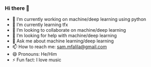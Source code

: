 ### Hi there 👋


- 🔭 I’m currently working on machine/deep learning using python
- 🌱 I’m currently learning tfx
- 👯 I’m looking to collaborate on machine/deep learning
- 🤔 I’m looking for help with machine/deep learning
- 💬 Ask me about machine learning/deep learning
- 📫 How to reach me: sam.mfalila@gmail.com
- 😄 Pronouns: He/Him
- ⚡ Fun fact: I love music
